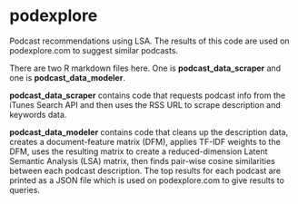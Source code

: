 # podexplore
Podcast recommendations using LSA.  The results of this code are used on podexplore.com to suggest similar podcasts.

There are two R markdown files here.  One is **podcast_data_scraper** and one is **podcast_data_modeler**.

**podcast_data_scraper** contains code that requests podcast info from the iTunes Search API and then uses the RSS URL to scrape description and keywords data.

**podcast_data_modeler** contains code that cleans up the description data, creates a document-feature matrix (DFM), applies TF-IDF weights to the DFM, uses the resulting matrix to create a reduced-dimension Latent Semantic Analysis (LSA) matrix, then finds pair-wise cosine similarities between each podcast description. The top results for each podcast are printed as a JSON file which is used on podexplore.com to give results to queries. 
